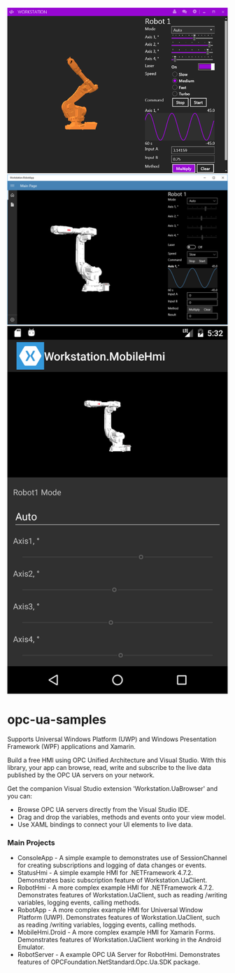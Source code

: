 ![Workstation][1] ![RobotApp][2] ![mobilehmi-droid][3]

# opc-ua-samples
Supports Universal Windows Platform (UWP) and Windows Presentation Framework (WPF) applications and Xamarin.

Build a free HMI using OPC Unified Architecture and Visual Studio. With this library, your app can browse, read, write and subscribe to the live data published by the OPC UA servers on your network.

Get the companion Visual Studio extension 'Workstation.UaBrowser' and you can:
- Browse OPC UA servers directly from the Visual Studio IDE.
- Drag and drop the variables, methods and events onto your view model.
- Use XAML bindings to connect your UI elements to live data.


### Main Projects
- ConsoleApp - A simple example to demonstrates use of SessionChannel for creating subscriptions and logging of data changes or events.
- StatusHmi - A simple example HMI for .NETFramework 4.7.2. Demonstrates basic subscription feature of Workstation.UaClient. 
- RobotHmi - A more complex example HMI for .NETFramework 4.7.2. Demonstrates features of Workstation.UaClient, such as reading /writing variables, logging events, calling methods. 
- RobotApp - A more complex example HMI for Universal Window Platform (UWP). Demonstrates features of Workstation.UaClient, such as reading /writing variables, logging events, calling methods. 
- MobileHmi.Droid - A more complex example HMI for Xamarin Forms. Demonstrates features of Workstation.UaClient working in the Android Emulator. 
- RobotServer - A example OPC UA Server for RobotHmi. Demonstrates features of OPCFoundation.NetStandard.Opc.Ua.SDK package. 


[1]: WorkstationRuntime.png
[2]: RobotApp.png
[3]: mobilehmi-droid.png  
